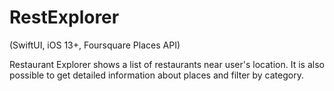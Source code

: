 # RestExplorer

(SwiftUI, iOS 13+, Foursquare Places API)


Restaurant Explorer shows a list of restaurants near user's location. It is also possible to get detailed information about places and filter by category.
